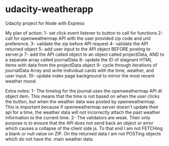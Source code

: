 # udacity-weatherapp
Udacity project for Node with Express

My plan of action:
1- set click event listener to button to call for functions
2- call for openweathermap API with the user provided zip code and unit preference.
3- validate the zip before API request
4- validate the API returned object
5- add user input to the API object BEFORE posting to server.js
7- add the API called object to an object called projectData, AND to a separate array called journalData
8- update the ID of stagnant HTML items with data from the projectData object
9- cycle through iterations of journalData Array and write individual cards with the time, weather, and user input.
10- update index page background to mirror the most recent weather mood.   

Extra notes:
1- The timelog for the journal uses the openweathermap API dt object item. This means that the time is not based on when the user clicks the button, but when the weather data was posted by openweathermap. This is important because if openweathermap server doesn't update their api for a time, the weather data will not incorrectly attach the past weather information to the current time.
2- The validators are weak. Their only purpose is to ensure that the API does not send back an object or error which causes a collapse of the client side js. To that end I am not FETCHing a blank or null value on ZIP. On the returned data I am not POSTing objects which do not have the .main weather data.
